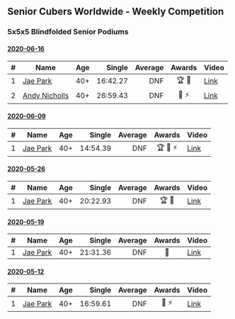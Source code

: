 ## Senior Cubers Worldwide - Weekly Competition
### 5x5x5 Blindfolded Senior Podiums
#### [2020-06-16](results/2020-06-16.md)

| # | Name | Age | Single | Average | Awards | Video |
| :--: | -- | :--: | --: | --: | :--: | -- |
| 1 | [Jae Park](../persons/jae_park.md) | 40+ | 16:42.27 | DNF | 🏆 🥇 | [Link](https://www.facebook.com/events/208176410240808/permalink/209074773484305/) |
| 2 | [Andy Nicholls](../persons/andy_nicholls.md) | 40+ | 26:59.43 | DNF | 🥈 ⚡ | [Link](https://www.facebook.com/events/208176410240808/permalink/210968409961608/) |

#### [2020-06-09](results/2020-06-09.md)

| # | Name | Age | Single | Average | Awards | Video |
| :--: | -- | :--: | --: | --: | :--: | -- |
| 1 | [Jae Park](../persons/jae_park.md) | 40+ | 14:54.39 | DNF | 🏆 🥇 ⚡ | [Link](https://www.facebook.com/events/620460455211235/permalink/622707208319893/) |


#### [2020-05-26](results/2020-05-26.md)

| # | Name | Age | Single | Average | Awards | Video |
| :--: | -- | :--: | --: | --: | :--: | -- |
| 1 | [Jae Park](../persons/jae_park.md) | 40+ | 20:22.93 | DNF | 🏆 🥇 | [Link](https://www.facebook.com/events/1531820936993798/permalink/1532726963569862/) |

#### [2020-05-19](results/2020-05-19.md)

| # | Name | Age | Single | Average | Awards | Video |
| :--: | -- | :--: | --: | --: | :--: | -- |
| 1 | [Jae Park](../persons/jae_park.md) | 40+ | 21:31.36 | DNF | 🥇 | [Link](https://www.facebook.com/events/2608037409484307/permalink/2608621196092595/) |

#### [2020-05-12](results/2020-05-12.md)

| # | Name | Age | Single | Average | Awards | Video |
| :--: | -- | :--: | --: | --: | :--: | -- |
| 1 | [Jae Park](../persons/jae_park.md) | 40+ | 16:59.61 | DNF | 🥇 ⚡ | [Link](https://www.facebook.com/events/367340484222677/permalink/368393814117344/) |



<!-- Global site tag (gtag.js) - Google Analytics -->
<script async src="https://www.googletagmanager.com/gtag/js?id=UA-86348435-3"></script>
<script>window.dataLayer = window.dataLayer || []; function gtag() {dataLayer.push(arguments);} gtag('js', new Date()); gtag('config', 'UA-86348435-3');</script>
